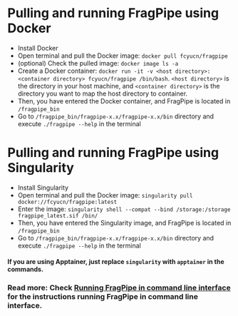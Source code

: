 # Pulling and running FragPipe using Docker

- Install Docker
- Open terminal and pull the Docker image: `docker pull fcyucn/fragpipe`
- (optional) Check the pulled image: `docker image ls -a`
- Create a Docker container: `docker run -it -v <host directory>:<container directory> fcyucn/fragpipe /bin/bash`. `<host directory>` is the directory in your host machine, and `<container directory>` is the directory you want to map the host directory to container.
- Then, you have entered the Docker container, and FragPipe is located in `/fragpipe_bin`
- Go to `/fragpipe_bin/fragpipe-x.x/fragpipe-x.x/bin` directory and execute `./fragpipe --help` in the terminal
  
# Pulling and running FragPipe using Singularity

- Install Singularity
- Open terminal and pull the Docker image: `singularity pull docker://fcyucn/fragpipe:latest`
- Enter the image: `singularity shell --compat --bind /storage:/storage fragpipe_latest.sif /bin/`
- Then, you have entered the Singularity image, and FragPipe is located in `/fragpipe_bin`
- Go to `/fragpipe_bin/fragpipe-x.x/fragpipe-x.x/bin` directory and execute `./fragpipe --help` in the terminal

#### If you are using Apptainer, just replace `singularity` with `apptainer` in the commands.

### Read more: Check [Running FragPipe in command line interface](https://fragpipe.nesvilab.org/docs/tutorial_headless.html) for the instructions running FragPipe in command line interface.

